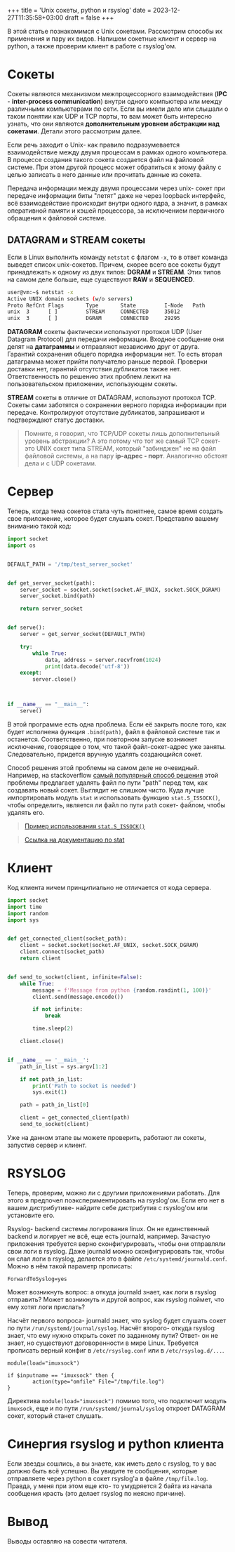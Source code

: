 +++
title = 'Unix сокеты, python и rsyslog'
date = 2023-12-27T11:35:58+03:00
draft = false
+++


В этой статье познакомимся с Unix сокетами. Рассмотрим способы их применения и пару их видов. Напишем сокетные клиент и сервер на python, а также проверим клиент в работе с rsyslog'ом.

# Сокеты

Сокеты являются механизмом межпроцессорного взаимодействия (**IPC** - **inter-process communication**) внутри одного компьютера или между различными компьютерами по сети. Если вы имели дело или слышали о таком понятии как UDP и TCP порты, то вам может быть интересно узнать, что они являются **дополнительным уровнем абстракции над сокетами**. Детали этого рассмотрим далее.

Если речь заходит о Unix- как правило подразумевается взаимодействие между двумя процессам в рамках одного компьютера. В процессе создания такого сокета создается
файл на файловой системе. При этом другой процесс может обратиться к этому файлу с целью записать в него данные или прочитать данные из сокета.

Передача информации между двумя процессами через unix- сокет при передаче информации биты "летят" даже не через loopback интерфейс, всё взаимодействие происходит внутри одного ядра, а значит, в рамках оперативной памяти и кэшей процессора, за исключением первичного обращения к файловой системе.

## DATAGRAM и STREAM сокеты

Если в Linux выполнить команду `netstat` с флагом `-x`, то в ответ команда выведет список unix-сокетов. Причем, скорее всего все сокеты будут принадлежать к одному из двух типов: **DGRAM** и **STREAM**. Этих типов на самом деле больше, еще существуют **RAW** и **SEQUENCED**.

``` bash
user@vm:~$ netstat -x
Active UNIX domain sockets (w/o servers)
Proto RefCnt Flags       Type       State         I-Node   Path
unix  3      [ ]         STREAM     CONNECTED     35012
unix  3      [ ]         DGRAM      CONNECTED     29295
```

**DATAGRAM** сокеты фактически используют протокол UDP (User Datagram Protocol) для передачи информации. Входное сообщение они делят на **датаграммы** и отправляют независимо друг от друга. Гарантий сохранения общего порядка информации нет. То есть вторая датаграмма может прийти получателю раньше первой. Проверки доставки нет, гарантий отсутствия дубликатов также нет. Ответственность по решению этих проблем лежит на пользовательском приложении, использующем сокеты.

**STREAM** сокеты в отличие от DATAGRAM, используют протокол TCP. Сокеты сами заботятся о сохранении верного порядка информации при передаче. Контролируют отсутствие дубликатов, запрашивают и подтверждают статус доставки.

> Помните, я говорил, что TCP/UDP сокеты лишь дополнительный уровень абстракции? А это потому что тот же самый TCP сокет- это UNIX сокет типа STREAM, который "забинджен" не на файл файловой системы, а на пару **ip-адрес - порт**. Аналогично обстоят дела и с UDP сокетами.

# Сервер

Теперь, когда тема сокетов стала чуть понятнее, самое время создать свое приложение, которое будет слушать сокет. Представлю вашему вниманию такой код:

``` python
import socket
import os


DEFAULT_PATH = '/tmp/test_server_socket'


def get_server_socket(path):
    server_socket = socket.socket(socket.AF_UNIX, socket.SOCK_DGRAM)
    server_socket.bind(path)

    return server_socket


def serve():
    server = get_server_socket(DEFAULT_PATH)

    try:
        while True:
            data, address = server.recvfrom(1024)
            print(data.decode('utf-8'))
    except:
        server.close()



if __name__ == "__main__":
    serve()

```

В этой программе есть одна проблема. Если её закрыть после того, как будет исполнена функция `.bind(path)`, файл в файловой системе так и останется. Соответственно, при повторном запуске возникнет исключение, говорящее о том, что такой файл-сокет-адрес уже заняты. Следовательно, придется вручную удалять создающийся сокет.

Способ решения этой проблемы на самом деле не очевидный. Например, на stackoverflow [самый популярный способ решения](https://stackoverflow.com/a/34881585) этой проблемы предлагает удалять файл по пути "path" перед тем, как создавать новый сокет. Выглядит не слишком чисто. Куда лучше импортировать модуль `stat` и использовать функцию `stat.S_ISSOCK()`, чтобы определить, является ли файл по пути `path` сокет- файлом, чтобы удалять его.

> [Пример использования `stat.S_ISSOCK()`](https://stackoverflow.com/questions/17877296/checking-if-path-is-a-socket-in-python-2-7)

> [Ссылка на документацию по stat](https://docs.python.org/2/library/stat.html)

 # Клиент

Код клиента ничем принципиально не отличается от кода сервера.

``` python
import socket
import time
import random
import sys


def get_connected_client(socket_path):
    client = socket.socket(socket.AF_UNIX, socket.SOCK_DGRAM)
    client.connect(socket_path)
    return client


def send_to_socket(client, infinite=False):
    while True:
        message = f'Message from python {random.randint(1, 100)}'
        client.send(message.encode())

        if not infinite:
            break

        time.sleep(2)

    client.close()


if __name__ == '__main__':
    path_in_list = sys.argv[1:2]

    if not path_in_list:
        print('Path to socket is needed')
        sys.exit(1)

    path = path_in_list[0]

    client = get_connected_client(path)
    send_to_socket(client)

```

Уже на данном этапе вы можете проверить, работают ли сокеты, запустив сервер и клиент.

# RSYSLOG

Теперь, проверим, можно ли с другими приложениями работать. Для этого я предпочел поэкспериментировать на rsyslog'ом. Если его нет в вашем дистрибутиве- найдите себе дистрибутив с rsyslog'ом или установите его.

Rsyslog- backend системы логирования linux. Он не единственный backend и логирует не всё, еще есть journald, например. Зачастую приложения требуется верно сконфигурировать, чтобы они отправляли свои логи в rsyslog. Даже journald можно сконфигурировать так, чтобы он слал логи в rsyslog, делается это в файле `/etc/systemd/journald.conf`. Можно в нём такой параметр прописать:

```
ForwardToSyslog=yes
```

Может возникнуть вопрос: а откуда journald знает, как логи в rsyslog отправить? Может возникнуть и другой вопрос, как rsyslog поймет, что ему хотят логи прислать?

Насчёт первого вопроса- journald знает, что syslog будет слушать сокет по пути `/run/systemd/journal/syslog`. Насчёт второго- откуда rsyslog знает, что ему нужно открыть сокет по заданному пути? Ответ- он не знает, но существуют договоренности в мире Linux. Требуется прописать верный конфиг в `/etc/rsyslog.conf` или в `/etc/rsyslog.d/...`.

```
module(load="imuxsock")

if $inputname == "imuxsock" then {
        action(type="omfile" File="/tmp/file.log")
}
```

Директива `module(load="imuxsock")` помимо того, что подключит модуль `imuxsock`, еще и по пути `/run/systemd/journal/syslog` откроет DATAGRAM сокет, который станет слушать.

# Синергия rsyslog и python клиента

Если звезды сошлись, а вы знаете, как иметь дело с rsyslog, то у вас должно быть всё успешно. Вы увидите те сообщения, которые отправляете через python в сокет rsyslog'а в файле `/tmp/file.log`. Правда, у меня при этом еще кто- то умудряется 2 байта из начала сообщения красть (это делает rsyslog по неясно причине).

# Вывод

Выводы оставляю на совести читателя.
